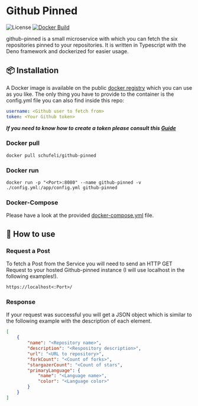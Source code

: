 # Github Pinned
![License](https://img.shields.io/github/license/schufeli/github-pinned?label=License)
[![Docker Build](https://github.com/Schufeli/github-pinned/actions/workflows/docker.yml/badge.svg)](https://github.com/Schufeli/github-pinned/actions/workflows/docker.yml)

github-pinned is a small microservice with which you can fetch the six repositories pinned to your repositories. It is written in Typescript with the Deno framework and dockerized for easier usage.

## 📦 Installation
A Docker image is available on the public [docker registry](https://hub.docker.com/r/schufeli/github-pinned) which you can use as you like. The only thing you have to provide to the container is the config.yml file you can also find inside this repo:
```yaml
username: <Github user to fetch from>
token: <Your Github token>
```
***If you need to know how to create a token please consult this [Guide](https://docs.github.com/en/github/authenticating-to-github/keeping-your-account-and-data-secure/creating-a-personal-access-token)***

### Docker pull
```
docker pull schufeli/github-pinned
```

### Docker run
```
docker run -p "<Port>:8080" --name github-pinned -v ./config.yml:/app/config.yml github-pinned
```
### Docker-Compose
Please have a look at the provided [docker-compose.yml](https://github.com/Schufeli/github-pinned/blob/main/docker-compose.yml) file.

## 🚀 How to use

### Request a Post
To fetch a Post from the Service you will need to send an HTTP GET Request to your hosted Github-pinned instance (I will use localhost in the following examples!).

``` 
https://localhost<:Port>/ 
```

### Response
If your request was successful you will get a JSON object which is similar to the following example with the description of each element.

```json
[
    {
        "name": "<Repository name>",
        "description": "<Respository description>",
        "url": "<URL to repository>",
        "forkCount": "<Count of forks>",
        "stargazerCount": "<Count of stars",
        "primaryLanguage": {
            "name": "<Language name>",
            "color": "<Language color>"
        }
    }
]
```

